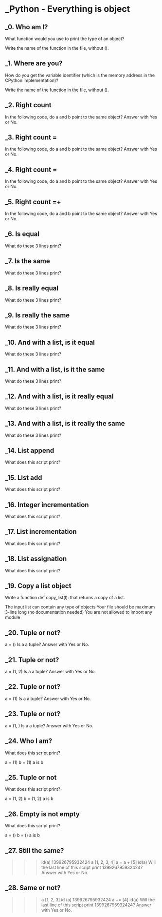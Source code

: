 # _Python - Everything is object

## _0. Who am I?

What function would you use to print the type of an object?

Write the name of the function in the file, without ().

## _1. Where are you?

How do you get the variable identifier (which is the memory address in the CPython implementation)?

Write the name of the function in the file, without ().

## _2. Right count

In the following code, do a and b point to the same object? Answer with Yes or No.

## _3. Right count =

In the following code, do a and b point to the same object? Answer with Yes or No.

## _4. Right count =

In the following code, do a and b point to the same object? Answer with Yes or No.

## _5. Right count =+

In the following code, do a and b point to the same object? Answer with Yes or No.

## _6. Is equal

What do these 3 lines print?

## _7. Is the same

What do these 3 lines print?

## _8. Is really equal

What do these 3 lines print?

## _9. Is really the same

What do these 3 lines print?

## _10. And with a list, is it equal

What do these 3 lines print?

## _11. And with a list, is it the same

What do these 3 lines print?

## _12. And with a list, is it really equal

What do these 3 lines print?

## _13. And with a list, is it really the same

What do these 3 lines print?

## _14. List append

What does this script print?

## _15. List add

What does this script print?

## _16. Integer incrementation

What does this script print?

## _17. List incrementation

What does this script print?

## _18. List assignation

What does this script print?

## _19. Copy a list object

Write a function def copy_list(l): that returns a copy of a list.

The input list can contain any type of objects
Your file should be maximum 3-line long (no documentation needed)
You are not allowed to import any module

## _20. Tuple or not?

a = ()
Is a a tuple? Answer with Yes or No.

## _21. Tuple or not?

a = (1, 2)
Is a a tuple? Answer with Yes or No.

## _22. Tuple or not?

a = (1)
Is a a tuple? Answer with Yes or No.

## _23. Tuple or not?

a = (1, )
Is a a tuple? Answer with Yes or No.

## _24. Who I am?

What does this script print?

a = (1)
b = (1)
a is b

## _25. Tuple or not

What does this script print?

a = (1, 2)
b = (1, 2)
a is b

## _26. Empty is not empty

What does this script print?

a = ()
b = ()
a is b

## _27. Still the same?

>>> id(a)
139926795932424
>>> a
[1, 2, 3, 4]
>>> a = a + [5]
>>> id(a)
Will the last line of this script print 139926795932424? Answer with Yes or No.

## _28. Same or not?

>>> a
[1, 2, 3]
>>> id (a)
139926795932424
>>> a += [4]
>>> id(a)
Will the last line of this script print 139926795932424? Answer with Yes or No.
